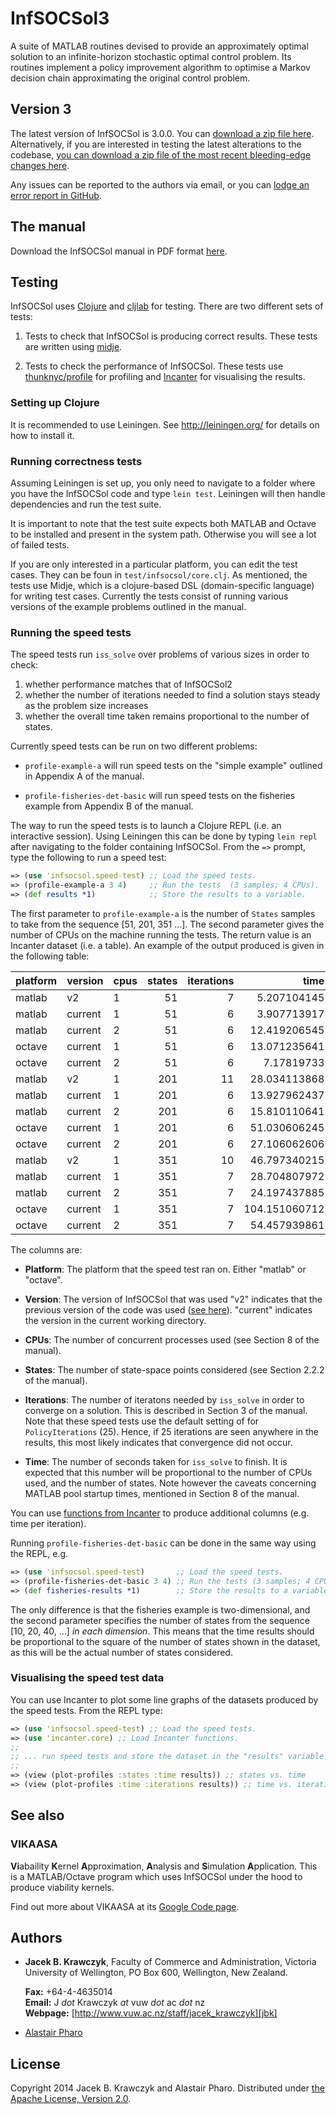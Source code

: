 InfSOCSol3
==========

A suite of MATLAB routines devised to provide an approximately optimal
solution to an infinite-horizon stochastic optimal control problem.
Its routines implement a policy improvement algorithm to optimise a
Markov decision chain approximating the original control problem.


## Version 3

The latest version of InfSOCSol is 3.0.0.  You can
[download a zip file here][3.0.0].  Alternatively, if you are
interested in testing the latest alterations to the codebase,
[you can download a zip file of the most recent bleeding-edge changes here][latest].

Any issues can be reported to the authors via email, or you can
[lodge an error report in GitHub][issues].

[3.0.0]: https://github.com/socsol/infsocsol/archive/v3.0.0.zip
[latest]: https://github.com/socsol/infsocsol/zipball/master
[issues]: https://github.com/socsol/infsocsol/issues/new

## The manual

Download the InfSOCSol manual in PDF format [here][manual].

[manual]: https://socsol.github.io/infsocsol/ISSManual.pdf


## Testing

InfSOCSol uses [Clojure][clj] and [cljlab][cljlab] for testing.  There
are two different sets of tests:

 1. Tests to check that InfSOCSol is producing correct results.  These
    tests are written using [midje][mdj].

 2. Tests to check the performance of InfSOCSol.  These tests use
    [thunknyc/profile][prof] for
    profiling and [Incanter][inc] for visualising the results.

[clj]: http://clojure.org/
[mdj]: https://github.com/marick/Midje
[inc]: http://incanter.org/
[prof]: https://github.com/thunknyc/profile/
[cljlab]: https://clojars.org/cljlab


### Setting up Clojure

It is recommended to use Leiningen.  See http://leiningen.org/
for details on how to install it.


### Running correctness tests

Assuming Leiningen is set up, you only need to navigate to a folder
where you have the InfSOCSol code and type `lein test`.  Leiningen
will then handle dependencies and run the test suite.

It is important to note that the test suite expects both MATLAB and
Octave to be installed and present in the system path.  Otherwise you
will see a lot of failed tests.

If you are only interested in a particular platform, you can edit the
test cases.  They can be foun in `test/infsocsol/core.clj`.  As
mentioned, the tests use Midje, which is a clojure-based DSL
(domain-specific language) for writing test cases.  Currently the
tests consist of running various versions of the example problems
outlined in the manual.


### Running the speed tests

The speed tests run `iss_solve` over problems of various sizes in
order to check:

 1. whether performance matches that of InfSOCSol2
 2. whether the number of iterations needed to find a solution stays
    steady as the problem size increases
 3. whether the overall time taken remains proportional to the number
    of states.

Currently speed tests can be run on two different problems:

 - `profile-example-a` will run speed tests on the "simple example"
   outlined in Appendix A of the manual.

 - `profile-fisheries-det-basic` will run speed tests on the fisheries
   example from Appendix B of the manual.

The way to run the speed tests is to launch a Clojure REPL (i.e. an
interactive session).  Using Leiningen this can be done by typing
`lein repl` after navigating to the folder containing InfSOCSol.  From
the `=>` prompt, type the following to run a speed test:

~~~ clojure
=> (use 'infsocsol.speed-test) ;; Load the speed tests.
=> (profile-example-a 3 4)     ;; Run the tests  (3 samples; 4 CPUs).
=> (def results *1)            ;; Store the results to a variable.
~~~

The first parameter to `profile-example-a` is the number of `States`
samples to take from the sequence [51, 201, 351 ...].  The second
parameter gives the number of CPUs on the machine running the tests.
The return value is an Incanter dataset (i.e. a table).  An example of
the output produced is given in the following table:

|  platform |  version |  cpus |  states |  iterations |          time |
|-----------|----------|-------|--------:|------------:|--------------:|
|    matlab |       v2 |     1 |      51 |           7 |   5.207104145 |
|    matlab |  current |     1 |      51 |           6 |   3.907713917 |
|    matlab |  current |     2 |      51 |           6 |  12.419206545 |
|    octave |  current |     1 |      51 |           6 |  13.071235641 |
|    octave |  current |     2 |      51 |           6 |    7.17819733 |
|    matlab |       v2 |     1 |     201 |          11 |  28.034113868 |
|    matlab |  current |     1 |     201 |           6 |  13.927962437 |
|    matlab |  current |     2 |     201 |           6 |  15.810110641 |
|    octave |  current |     1 |     201 |           6 |  51.030606245 |
|    octave |  current |     2 |     201 |           6 |  27.106062606 |
|    matlab |       v2 |     1 |     351 |          10 |  46.797340215 |
|    matlab |  current |     1 |     351 |           7 |  28.704807972 |
|    matlab |  current |     2 |     351 |           7 |  24.197437885 |
|    octave |  current |     1 |     351 |           7 | 104.151060712 |
|    octave |  current |     2 |     351 |           7 |  54.457939861 |

The columns are:

 - **Platform**: The platform that the speed test ran on.  Either
  "matlab" or "octave".

 - **Version**: The version of InfSOCSol that was used "v2" indicates
  that the previous version of the code was used ([see here][v2]).
  "current" indicates the version in the current working directory.

 - **CPUs**: The number of concurrent processes used (see Section 8 of
  the manual).

 - **States**: The number of state-space points considered (see
  Section 2.2.2 of the manual).

 - **Iterations**: The number of iteratons needed by `iss_solve` in
  order to converge on a solution.  This is described in Section 3 of
  the manual.  Note that these speed tests use the default setting of
  for `PolicyIterations` (25).  Hence, if 25 iterations are seen
  anywhere in the results, this most likely indicates that convergence
  did not occur.

 - **Time**: The number of seconds taken for `iss_solve` to finish.
  It is expected that this number will be proportional to the number
  of CPUs used, and the number of states.  Note however the caveats
  concerning MATLAB pool startup times, mentioned in Section 8 of the
  manual.

You can use [functions from Incanter][inc-api] to produce additional
columns (e.g. time per iteration).

Running `profile-fisheries-det-basic` can be done in the same way
using the REPL, e.g.

~~~ clojure
=> (use 'infsocsol.speed-test)       ;; Load the speed tests.
=> (profile-fisheries-det-basic 3 4) ;; Run the tests (3 samples; 4 CPUs).
=> (def fisheries-results *1)        ;; Store the results to a variable.
~~~

The only difference is that the fisheries example is two-dimensional,
and the second parameter specifies the number of states from the
sequence [10, 20, 40, ...] *in each dimension*.  This means that the
time results should be proportional to the square of the number of
states shown in the dataset, as this will be the actual number of
states considered.

[v2]: https://github.com/socsol/infsocsol/tree/v2
[inc-api]: http://liebke.github.io/incanter/core-api.html


### Visualising the speed test data

You can use Incanter to plot some line graphs of the datasets produced
by the speed tests.  From the REPL type:

~~~ clojure
=> (use 'infsocsol.speed-test) ;; Load the speed tests.
=> (use 'incanter.core) ;; Load Incanter functions.
;;
;; ... run speed tests and store the dataset in the "results" variable ...
;;
=> (view (plot-profiles :states :time results)) ;; states vs. time
=> (view (plot-profiles :time :iterations results)) ;; time vs. iterations
~~~


## See also

### VIKAASA

**Vi**abaility **K**ernel **A**pproximation, **A**nalysis and
**S**imulation **A**pplication.  This is a MATLAB/Octave program which
uses InfSOCSol under the hood to produce viability kernels.

Find out more about VIKAASA at its [Google Code page][vikaasa].

[vikaasa]: https://code.google.com/p/vikaasa/


## Authors

 - **Jacek B. Krawczyk**, Faculty of Commerce and Administration, Victoria
   University of Wellington, PO Box 600, Wellington, New Zealand.

   **Fax:** +64-4-4635014  
   **Email:** J *dot* Krawczyk *at* vuw *dot* ac *dot* nz  
   **Webpage:** [http://www.vuw.ac.nz/staff/jacek_krawczyk][jbk]

 - [Alastair Pharo][asp]

[jbk]: http://www.vuw.ac.nz/staff/jacek_krawczyk
[asp]: https://github.com/asppsa


## License

Copyright 2014 Jacek B. Krawczyk and Alastair Pharo.  Distributed
under [the Apache License, Version 2.0][apache].

[apache]: http://www.apache.org/licenses/LICENSE-2.0
